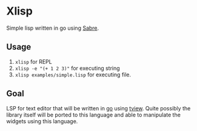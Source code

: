 # Xlisp

Simple lisp written in go using [Sabre](https://github.com/spy16/sabre).


## Usage

1. `xlisp` for REPL
2. `xlisp -e "(+ 1 2 3)"` for executing string
3. `xlisp examples/simple.lisp` for executing file.

## Goal
LSP for text editor that will be written in [go](https://golang.org) using
[tview](https://github.com/rivo/tview). Quite possibly the library itself will
be ported to this language and able to manipulate the widgets using this language.
